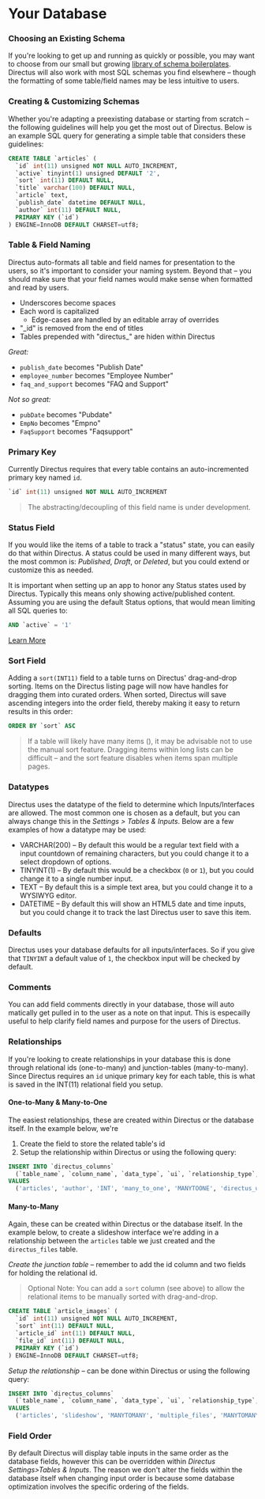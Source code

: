 # Your Database

### Choosing an Existing Schema
If you're looking to get up and running as quickly or possible, you may want to choose from our small but growing [library of schema boilerplates](#). Directus will also work with most SQL schemas you find elsewhere – though the formatting of some table/field names may be less intuitive to users.


### Creating & Customizing Schemas
Whether you're adapting a preexisting database or starting from scratch – the following guidelines will help you get the most out of Directus. Below is an example SQL query for generating a simple table that considers these guidelines:

```SQL
CREATE TABLE `articles` (
  `id` int(11) unsigned NOT NULL AUTO_INCREMENT,
  `active` tinyint(1) unsigned DEFAULT '2',
  `sort` int(11) DEFAULT NULL,
  `title` varchar(100) DEFAULT NULL,
  `article` text,
  `publish_date` datetime DEFAULT NULL,
  `author` int(11) DEFAULT NULL,
  PRIMARY KEY (`id`)
) ENGINE=InnoDB DEFAULT CHARSET=utf8;
```

### Table & Field Naming
Directus auto-formats all table and field names for presentation to the users, so it's important to consider your naming system. Beyond that – you should make sure that your field names would make sense when formatted and read by users.

* Underscores become spaces
* Each word is capitalized
  * Edge-cases are handled by an editable array of overrides
* "_id" is removed from the end of titles
* Tables prepended with "directus_" are hiden within Directus

*Great:*
* `publish_date` becomes "Publish Date"
* `employee_number` becomes "Employee Number"
* `faq_and_support` becomes "FAQ and Support"

*Not so great:*
* `pubDate` becomes "Pubdate"
* `EmpNo` becomes "Empno"
* `FaqSupport` becomes "Faqsupport"

### Primary Key
Currently Directus requires that every table contains an auto-incremented primary key named `id`.
```SQL
`id` int(11) unsigned NOT NULL AUTO_INCREMENT
```

> The abstracting/decoupling of this field name is under development.

### Status Field
If you would like the items of a table to track a "status" state, you can easily do that within Directus. A status could be used in many different ways, but the most common is: *Published*, *Draft*, or *Deleted*, but you could extend or customize this as needed.

It is important when setting up an app to honor any Status states used by Directus. Typically this means only showing active/published content. Assuming you are using the default Status options, that would mean limiting all SQL queries to:
```SQL
AND `active` = '1'
```

[Learn More](https://github.com/directus/docs/blob/master/3-developer/2-configuration.md)

### Sort Field
Adding a `sort(INT11)` field to a table turns on Directus' drag-and-drop sorting. Items on the Directus listing page will now have handles for dragging them into curated orders. When sorted, Directus will save ascending integers into the order field, thereby making it easy to return results in this order:

```SQL
ORDER BY `sort` ASC
```

> If a table will likely have many items (), it may be advisable not to use the manual sort feature. Dragging items within long lists can be difficult – and the sort feature disables when items span multiple pages.

### Datatypes
Directus uses the datatype of the field to determine which Inputs/Interfaces are allowed. The most common one is chosen as a default, but you can always change this in the *Settings > Tables & Inputs*. Below are a few examples of how a datatype may be used:

* VARCHAR(200) – By default this would be a regular text field with a input countdown of remaining characters, but you could change it to a select dropdown of options.
* TINYINT(1) – By default this would be a checkbox (`0` or `1`), but you could change it to a single number input.
* TEXT – By default this is a simple text area, but you could change it to a WYSIWYG editor.
* DATETIME – By default this will show an HTML5 date and time inputs, but you could change it to track the last Directus user to save this item.

### Defaults
Directus uses your database defaults for all inputs/interfaces. So if you give that `TINYINT` a default value of `1`, the checkbox input will be checked by default.

### Comments
You can add field comments directly in your database, those will auto matically get pulled in to the user as a note on that input. This is especailly useful to help clarify field names and purpose for the users of Directus.

### Relationships
If you're looking to create relationships in your database this is done through relational ids (one-to-many) and junction-tables (many-to-many). Since Directus requires an `id` unique primary key for each table, this is what is saved in the INT(11) relational field you setup.

#### One-to-Many & Many-to-One
The easiest relationships, these are created within Directus or the database itself. In the example below, we're 

1. Create the field to store the related table's id
2. Setup the relationship within Directus or using the following query:

```SQL
INSERT INTO `directus_columns`
  (`table_name`, `column_name`, `data_type`, `ui`, `relationship_type`, `table_related`, `junction_key_right`)
VALUES
  ('articles', 'author', 'INT', 'many_to_one', 'MANYTOONE', 'directus_users', 'user');
```

#### Many-to-Many
Again, these can be created within Directus or the database itself. In the example below, to create a slideshow interface we're adding in a relationship between the `articles` table we just created and the `directus_files` table.

*Create the junction table* – remember to add the id column and two fields for holding the relational id.

> Optional Note: You can add a `sort` column (see above) to allow the relational items to be manually sorted with drag-and-drop.

```SQL
CREATE TABLE `article_images` (
  `id` int(11) unsigned NOT NULL AUTO_INCREMENT,
  `sort` int(11) DEFAULT NULL,
  `article_id` int(11) DEFAULT NULL,
  `file_id` int(11) DEFAULT NULL,
  PRIMARY KEY (`id`)
) ENGINE=InnoDB DEFAULT CHARSET=utf8;
```

*Setup the relationship* – can be done within Directus or using the following query:

```SQL
INSERT INTO `directus_columns`
  (`table_name`, `column_name`, `data_type`, `ui`, `relationship_type`, `table_related`, `junction_table`, `junction_key_left`, `junction_key_right`)
VALUES
  ('articles', 'slideshow', 'MANYTOMANY', 'multiple_files', 'MANYTOMANY', 'directus_files', 'article_images', 'article_id', 'file_id')
```

### Field Order
By default Directus will display table inputs in the same order as the database fields, however this can be overridden within *Directus Settings>Tables & Inputs*. The reason we don't alter the fields within the database itself when changing input order is because some database optimization involves the specific ordering of the fields.

